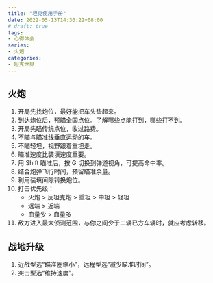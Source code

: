 ```yaml
---
title: "坦克使用手册"
date: 2022-05-13T14:30:22+08:00
# draft: true
tags:
- 心得体会
series:
- 火炮
categories:
- 坦克世界
---
```


## 火炮

1. 开局先找炮位，最好能把车头垫起来。
2. 到达炮位后，预瞄全国点位。了解哪些点能打到，哪些打不到。
3. 开局先瞄传统点位，收过路费。
4. 不瞄与瞄准线垂直运动的车。
5. 不瞄轻坦，视野跟着重坦走。
6. 瞄准速度比装填速度重要。
7. 用 Shift 瞄准后，按 G 切换到弹道视角，可提高命中率。
8. 结合炮弹飞行时间，预留瞄准余量。
9. 利用装填间隙转换炮位。
10. 打击优先级：
    - 火炮 > 反坦克炮 > 重坦 > 中坦 > 轻坦
    - 远端 > 近端
    - 血量少 > 血量多
11. 敌方进入最大侦测范围，与你之间少于二辆已方车辆时，就应考虑转移。

## 战地升级

1. 近战型选“瞄准圈缩小”，远程型选“减少瞄准时间”。
2. 突击型选“维持速度”。